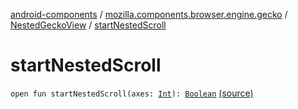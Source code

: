 [android-components](../../index.md) / [mozilla.components.browser.engine.gecko](../index.md) / [NestedGeckoView](index.md) / [startNestedScroll](./start-nested-scroll.md)

# startNestedScroll

`open fun startNestedScroll(axes: `[`Int`](https://kotlinlang.org/api/latest/jvm/stdlib/kotlin/-int/index.html)`): `[`Boolean`](https://kotlinlang.org/api/latest/jvm/stdlib/kotlin/-boolean/index.html) [(source)](https://github.com/mozilla-mobile/android-components/blob/master/components/browser/engine-gecko-beta/src/main/java/mozilla/components/browser/engine/gecko/NestedGeckoView.kt#L123)
